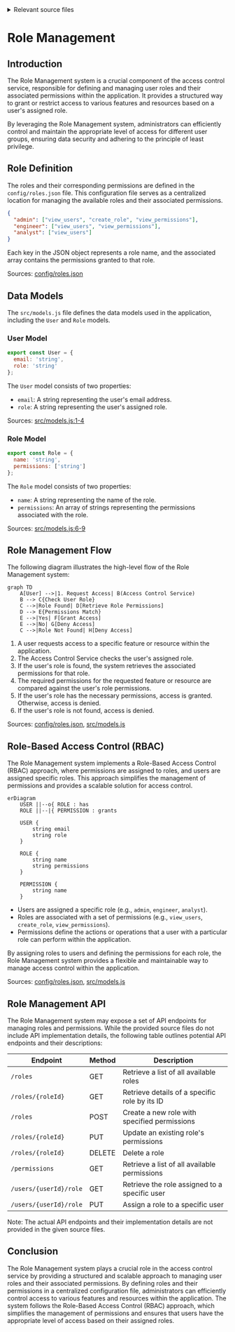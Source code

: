 <details>
<summary>Relevant source files</summary>

The following files were used as context for generating this wiki page:

- [config/roles.json](https://github.com/aanickode/access-control-service/blob/main/config/roles.json)
- [src/models.js](https://github.com/aanickode/access-control-service/blob/main/src/models.js)
</details>

# Role Management

## Introduction

The Role Management system is a crucial component of the access control service, responsible for defining and managing user roles and their associated permissions within the application. It provides a structured way to grant or restrict access to various features and resources based on a user's assigned role.

By leveraging the Role Management system, administrators can efficiently control and maintain the appropriate level of access for different user groups, ensuring data security and adhering to the principle of least privilege.

## Role Definition

The roles and their corresponding permissions are defined in the `config/roles.json` file. This configuration file serves as a centralized location for managing the available roles and their associated permissions.

```json
{
  "admin": ["view_users", "create_role", "view_permissions"],
  "engineer": ["view_users", "view_permissions"],
  "analyst": ["view_users"]
}
```

Each key in the JSON object represents a role name, and the associated array contains the permissions granted to that role.

Sources: [config/roles.json](https://github.com/aanickode/access-control-service/blob/main/config/roles.json)

## Data Models

The `src/models.js` file defines the data models used in the application, including the `User` and `Role` models.

### User Model

```javascript
export const User = {
  email: 'string',
  role: 'string'
};
```

The `User` model consists of two properties:

- `email`: A string representing the user's email address.
- `role`: A string representing the user's assigned role.

Sources: [src/models.js:1-4](https://github.com/aanickode/access-control-service/blob/main/src/models.js#L1-L4)

### Role Model

```javascript
export const Role = {
  name: 'string',
  permissions: ['string']
};
```

The `Role` model consists of two properties:

- `name`: A string representing the name of the role.
- `permissions`: An array of strings representing the permissions associated with the role.

Sources: [src/models.js:6-9](https://github.com/aanickode/access-control-service/blob/main/src/models.js#L6-L9)

## Role Management Flow

The following diagram illustrates the high-level flow of the Role Management system:

```mermaid
graph TD
    A[User] -->|1. Request Access| B(Access Control Service)
    B --> C{Check User Role}
    C -->|Role Found| D[Retrieve Role Permissions]
    D --> E{Permissions Match}
    E -->|Yes| F[Grant Access]
    E -->|No| G[Deny Access]
    C -->|Role Not Found| H[Deny Access]
```

1. A user requests access to a specific feature or resource within the application.
2. The Access Control Service checks the user's assigned role.
3. If the user's role is found, the system retrieves the associated permissions for that role.
4. The required permissions for the requested feature or resource are compared against the user's role permissions.
5. If the user's role has the necessary permissions, access is granted. Otherwise, access is denied.
6. If the user's role is not found, access is denied.

Sources: [config/roles.json](https://github.com/aanickode/access-control-service/blob/main/config/roles.json), [src/models.js](https://github.com/aanickode/access-control-service/blob/main/src/models.js)

## Role-Based Access Control (RBAC)

The Role Management system implements a Role-Based Access Control (RBAC) approach, where permissions are assigned to roles, and users are assigned specific roles. This approach simplifies the management of permissions and provides a scalable solution for access control.

```mermaid
erDiagram
    USER ||--o{ ROLE : has
    ROLE ||--|{ PERMISSION : grants

    USER {
        string email
        string role
    }

    ROLE {
        string name
        string permissions
    }

    PERMISSION {
        string name
    }
```

- Users are assigned a specific role (e.g., `admin`, `engineer`, `analyst`).
- Roles are associated with a set of permissions (e.g., `view_users`, `create_role`, `view_permissions`).
- Permissions define the actions or operations that a user with a particular role can perform within the application.

By assigning roles to users and defining the permissions for each role, the Role Management system provides a flexible and maintainable way to manage access control within the application.

Sources: [config/roles.json](https://github.com/aanickode/access-control-service/blob/main/config/roles.json), [src/models.js](https://github.com/aanickode/access-control-service/blob/main/src/models.js)

## Role Management API

The Role Management system may expose a set of API endpoints for managing roles and permissions. While the provided source files do not include API implementation details, the following table outlines potential API endpoints and their descriptions:

| Endpoint                | Method | Description                                                  |
|-------------------------|--------|--------------------------------------------------------------|
| `/roles`                | GET    | Retrieve a list of all available roles                       |
| `/roles/{roleId}`       | GET    | Retrieve details of a specific role by its ID               |
| `/roles`                | POST   | Create a new role with specified permissions                 |
| `/roles/{roleId}`       | PUT    | Update an existing role's permissions                        |
| `/roles/{roleId}`       | DELETE | Delete a role                                                |
| `/permissions`          | GET    | Retrieve a list of all available permissions                 |
| `/users/{userId}/role`  | GET    | Retrieve the role assigned to a specific user               |
| `/users/{userId}/role`  | PUT    | Assign a role to a specific user                            |

Note: The actual API endpoints and their implementation details are not provided in the given source files.

## Conclusion

The Role Management system plays a crucial role in the access control service by providing a structured and scalable approach to managing user roles and their associated permissions. By defining roles and their permissions in a centralized configuration file, administrators can efficiently control access to various features and resources within the application. The system follows the Role-Based Access Control (RBAC) approach, which simplifies the management of permissions and ensures that users have the appropriate level of access based on their assigned roles.